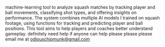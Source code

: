 machine-learning tool to analyze squash matches by tracking player and ball movements, classifying shot types, and offering insights on performance. The system combines multiple AI models I trained on squash footage, using functions for tracking and predicting player and ball positions. This tool aims to help players and coaches better understand gameplay.
definitely need help if anyone can help please please please
email me at odiouschipmunk@gmail.com
